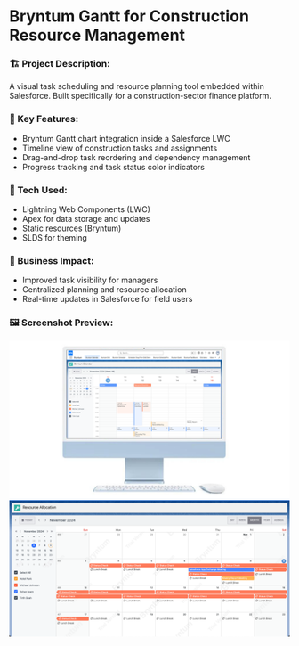 # Bryntum Gantt for Construction Resource Management

### 🏗️ Project Description:
A visual task scheduling and resource planning tool embedded within Salesforce. Built specifically for a construction-sector finance platform.

### 🧠 Key Features:
- Bryntum Gantt chart integration inside a Salesforce LWC
- Timeline view of construction tasks and assignments
- Drag-and-drop task reordering and dependency management
- Progress tracking and task status color indicators

### 🔧 Tech Used:
- Lightning Web Components (LWC)
- Apex for data storage and updates
- Static resources (Bryntum)
- SLDS for theming

### 🎯 Business Impact:
- Improved task visibility for managers
- Centralized planning and resource allocation
- Real-time updates in Salesforce for field users

### 🖼 Screenshot Preview:

![Bryntum Gantt Preview](./screenshots/1.png)
![Bryntum Gantt Preview](./screenshots/2.png)